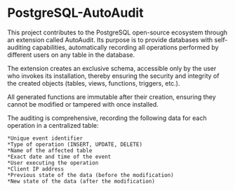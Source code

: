 # PostgreSQL-AutoAudit
This project contributes to the PostgreSQL open-source ecosystem through an extension called AutoAudit. Its purpose is to provide databases with self-auditing capabilities, automatically recording all operations performed by different users on any table in the database.

The extension creates an exclusive schema, accessible only by the user who invokes its installation, thereby ensuring the security and integrity of the created objects (tables, views, functions, triggers, etc.).

All generated functions are immutable after their creation, ensuring they cannot be modified or tampered with once installed.

The auditing is comprehensive, recording the following data for each operation in a centralized table:

    *Unique event identifier
    *Type of operation (INSERT, UPDATE, DELETE)
    *Name of the affected table
    *Exact date and time of the event
    *User executing the operation
    *Client IP address
    *Previous state of the data (before the modification)
    *New state of the data (after the modification)
